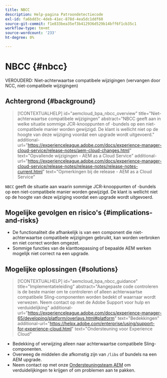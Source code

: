 ```yaml
---
title: NBCC
description: Help-pagina Patroondetectiecode
exl-id: fa6bdd3c-4deb-41ec-878d-4ea5dc1ddf60
source-git-commit: f1e833bea35ef3b412936d529b14bff6f1cb35c1
workflow-type: tm+mt
source-wordcount: '233'
ht-degree: 0%

---
```


# NBCC {#nbcc}

VEROUDERD: Niet-achterwaartse compatibele wijzigingen (vervangen door NCC, niet-compatibele wijzigingen)

## Achtergrond {#background}

>[!CONTEXTUALHELP]
>id="aemcloud_bpa_nbcc_overview"
>title="Niet-achterwaartse compatibele wijzigingen"
>abstract="NBCC geeft aan in welke situatie sommige JCR-knooppunten of -bundels op een niet-compatibele manier worden gewijzigd. De klant is wellicht niet op de hoogte van deze wijziging voordat een upgrade wordt uitgevoerd."
>additional-url="https://experienceleague.adobe.com/docs/experience-manager-cloud-service/release-notes/aem-cloud-changes.html" text="Opvallende wijzigingen - AEM as a Cloud Service"
>additional-url="https://experienceleague.adobe.com/docs/experience-manager-cloud-service/release-notes/release-notes/release-notes-current.html" text="Opmerkingen bij de release - AEM as a Cloud Service"

`NBCC` geeft de situatie aan waarin sommige JCR-knooppunten of -bundels op een niet-compatibele manier worden gewijzigd. De klant is wellicht niet op de hoogte van deze wijziging voordat een upgrade wordt uitgevoerd.

## Mogelijke gevolgen en risico&#39;s {#implications-and-risks}

* De functionaliteit die afhankelijk is van een component die niet-achterwaartse compatibele wijzigingen gebruikt, kan worden verbroken en niet correct worden omgezet.
* Sommige functies van de klanttoepassing of bepaalde AEM werken mogelijk niet correct na een upgrade.

## Mogelijke oplossingen {#solutions}

>[!CONTEXTUALHELP]
>id="aemcloud_bpa_nbcc_guidance"
>title="Implementatieleiding"
>abstract="Aangepaste code controleren is de beste manier om te controleren of alleen achterwaartse compatibele Sling-componenten worden bedekt of waarnaar wordt verwezen. Neem contact op met de Adobe Support voor hulp en verduidelijking"
>additional-url="https://experienceleague.adobe.com/docs/experience-manager-65/developing/platform/overlays.html#platform" text="Bedekkingen"
>additional-url="https://helpx.adobe.com/enterprise/using/support-for-experience-cloud.html" text="Ondersteuning voor Experience Cloud"

* Bedekking of verwijzing alleen naar achterwaartse compatibele Sling-componenten.
* Overweeg de middelen die afkomstig zijn van `/libs` of bundels na een AEM upgrade.
* Neem contact op met onze [Ondersteuningsteam AEM](https://helpx.adobe.com/enterprise/using/support-for-experience-cloud.html) om verduidelijkingen te krijgen of om problemen aan te pakken.
